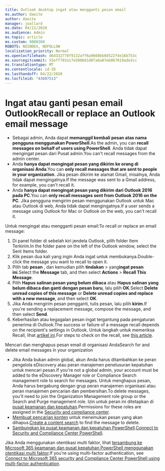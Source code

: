 ```yaml
---
title: Outlook desktop ingat atau mengganti pesan email
ms.author: daeite
author: daeite
manager: joallard
ms.date: 04/21/2020
ms.audience: Admin
ms.topic: article
ms.custom: 9000260
ROBOTS: NOINDEX, NOFOLLOW
localization_priority: Normal
ms.openlocfilehash: d64332778f9132aff6a9660bb0d522f4e16b753c
ms.sourcegitcommit: 55eff703a17e500681d8fa6a87eb067019ade3cc
ms.translationtype: MT
ms.contentlocale: id-ID
ms.lasthandoff: 04/22/2020
ms.locfileid: "43687513"
---
```

# <a name="recall-or-replace-an-outlook-email-message"></a><span data-ttu-id="a0f78-102">Ingat atau ganti pesan email Outlook</span><span class="sxs-lookup"><span data-stu-id="a0f78-102">Recall or replace an Outlook email message</span></span>

- <span data-ttu-id="a0f78-103">Sebagai admin, Anda dapat **memanggil kembali pesan atas nama pengguna menggunakan PowerShell**.</span><span class="sxs-lookup"><span data-stu-id="a0f78-103">As the admin, you can **recall messages on behalf of users using PowerShell**.</span></span> <span data-ttu-id="a0f78-104">Anda tidak dapat mengingat pesan dari Pusat admin.</span><span class="sxs-lookup"><span data-stu-id="a0f78-104">You can't recall messages from the admin center.</span></span>
- <span data-ttu-id="a0f78-105">Anda **hanya dapat mengingat pesan yang dikirim ke orang di organisasi Anda**.</span><span class="sxs-lookup"><span data-stu-id="a0f78-105">You can **only recall messages that are sent to people in your organization**.</span></span> <span data-ttu-id="a0f78-106">Jika pesan dikirim ke alamat Gmail, misalnya, Anda tidak dapat mengingatnya.</span><span class="sxs-lookup"><span data-stu-id="a0f78-106">If the message was sent to a Gmail address, for example, you can't recall it.</span></span>
- <span data-ttu-id="a0f78-107">Anda **hanya dapat mengingat pesan yang dikirim dari Outlook 2016 pada PC**.</span><span class="sxs-lookup"><span data-stu-id="a0f78-107">You can **only recall messages sent from Outlook 2016 on the PC**.</span></span> <span data-ttu-id="a0f78-108">Jika pengguna mengirim pesan menggunakan Outlook untuk Mac atau Outlook di web, Anda tidak dapat mengingatnya.</span><span class="sxs-lookup"><span data-stu-id="a0f78-108">If a user sends a message using Outlook for Mac or Outlook on the web, you can't recall it.</span></span>

<span data-ttu-id="a0f78-109">Untuk mengingat atau mengganti pesan email:</span><span class="sxs-lookup"><span data-stu-id="a0f78-109">To recall or replace an email message:</span></span>

1. <span data-ttu-id="a0f78-110">Di panel folder di sebelah kiri jendela Outlook, pilih folder Item Terkirim.</span><span class="sxs-lookup"><span data-stu-id="a0f78-110">In the folder pane on the left of the Outlook window, select the Sent Items folder.</span></span>
1. <span data-ttu-id="a0f78-111">Klik pesan dua kali yang ingin Anda ingat untuk membukanya.</span><span class="sxs-lookup"><span data-stu-id="a0f78-111">Double-click the message you want to recall to open it.</span></span>
1. <span data-ttu-id="a0f78-112">Pilih tab **pesan** , dan kemudian pilih **tindakan** > yang**ingat pesan ini**.</span><span class="sxs-lookup"><span data-stu-id="a0f78-112">Select the **Message** tab, and then select **Actions** > **Recall This Message**.</span></span>
1. <span data-ttu-id="a0f78-113">Pilih **Hapus salinan pesan yang belum dibaca** atau **Hapus salinan yang belum dibaca dan ganti dengan pesan baru**, lalu pilih **OK**.</span><span class="sxs-lookup"><span data-stu-id="a0f78-113">Select **Delete unread copies of this message** or **Delete unread copies and replace with a new message**, and then select **OK**.</span></span>
1. <span data-ttu-id="a0f78-114">Jika Anda mengirim pesan pengganti, tulis pesan, lalu pilih **kirim**.</span><span class="sxs-lookup"><span data-stu-id="a0f78-114">If you're sending a replacement message, compose the message, and then select **Send**.</span></span>
1. <span data-ttu-id="a0f78-115">Keberhasilan atau kegagalan pesan ingat tergantung pada pengaturan penerima di Outlook.</span><span class="sxs-lookup"><span data-stu-id="a0f78-115">The success or failure of a message recall depends on the recipient's settings in Outlook.</span></span> <span data-ttu-id="a0f78-116">Untuk langkah untuk memeriksa Recall, lihat [artikel ini](https://support.office.com/article/35027f88-d655-4554-b4f8-6c0729a723a0).</span><span class="sxs-lookup"><span data-stu-id="a0f78-116">For steps to check on the recall, see [this article](https://support.office.com/article/35027f88-d655-4554-b4f8-6c0729a723a0).</span></span>

<span data-ttu-id="a0f78-117">Mencari dan menghapus pesan email di organisasi Anda</span><span class="sxs-lookup"><span data-stu-id="a0f78-117">Search for and delete email messages in your organization</span></span>

- <span data-ttu-id="a0f78-118">Jika Anda bukan admin global, akun Anda harus ditambahkan ke peran pengelola eDiscovery atau peran manajemen penelusuran kepatuhan untuk mencari pesan.</span><span class="sxs-lookup"><span data-stu-id="a0f78-118">If you're not a global admin, your account must be added to the eDiscovery Manager role or Compliance Search management role to search for messages.</span></span> <span data-ttu-id="a0f78-119">Untuk menghapus pesan, Anda harus bergabung dengan grup peran manajemen organisasi atau peran manajemen pencarian dan pembersihan.</span><span class="sxs-lookup"><span data-stu-id="a0f78-119">To delete messages, you'll need to join the Organization Management role group or the Search and Purge management role.</span></span> <span data-ttu-id="a0f78-120">Izin untuk peran ini ditetapkan di [pusat keamanan dan kepatuhan](https://go.microsoft.com/fwlink/?linkid=2083731).</span><span class="sxs-lookup"><span data-stu-id="a0f78-120">Permissions for these roles are assigned in the [Security and compliance center](https://go.microsoft.com/fwlink/?linkid=2083731).</span></span>
- <span data-ttu-id="a0f78-121">[Membuat pencarian konten](https://docs.microsoft.com/office365/securitycompliance/content-search) untuk menemukan pesan yang akan dihapus.</span><span class="sxs-lookup"><span data-stu-id="a0f78-121">[Create a content search](https://docs.microsoft.com/office365/securitycompliance/content-search) to find the message to delete.</span></span>
- <span data-ttu-id="a0f78-122">[Sambungkan ke pusat keamanan dan kepatuhan PowerShell](https://docs.microsoft.com/powershell/exchange/office-365-scc/connect-to-scc-powershell/connect-to-scc-powershell?view=exchange-ps).</span><span class="sxs-lookup"><span data-stu-id="a0f78-122">[Connect to Security and Compliance Center PowerShell](https://docs.microsoft.com/powershell/exchange/office-365-scc/connect-to-scc-powershell/connect-to-scc-powershell?view=exchange-ps).</span></span>

<span data-ttu-id="a0f78-123">Jika Anda menggunakan otentikasi multi faktor, lihat [tersambung ke Microsoft 365 keamanan dan pusat kepatuhan PowerShell menggunakan otentikasi multi faktor](https://docs.microsoft.com/powershell/exchange/office-365-scc/connect-to-scc-powershell/mfa-connect-to-scc-powershell?view=exchange-ps).</span><span class="sxs-lookup"><span data-stu-id="a0f78-123">If you're using multi-factor authentication, see [Connect to Microsoft 365 security and Compliance Center PowerShell using multi-factor authentication](https://docs.microsoft.com/powershell/exchange/office-365-scc/connect-to-scc-powershell/mfa-connect-to-scc-powershell?view=exchange-ps).</span></span>